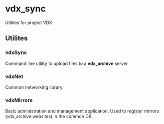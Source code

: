 # vdx_sync
Utilites for project VDX

## Utilites

### vdxSync

Command line utility to upload files to a __vdx_archive__ server

### vdxNet

Common networking library

### vdxMirrors

Basic administration and management application. Used to register mirrors (vdx_archive websites) in the common DB.

